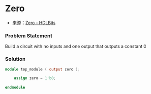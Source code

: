 # Zero
- 来源：[Zero - HDLBits](https://hdlbits.01xz.net/wiki/Zero)

### Problem Statement

Build a circuit with no inputs and one output that outputs a constant 0

### Solution
```Verilog
module top_module ( output zero );
	
	assign zero = 1'b0;
	
endmodule
```